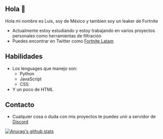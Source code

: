 ## Hola 👋

Hola mi nombre es Luis, soy de México y tambien soy un leaker de Fortnite

* Actualmente estoy estudiando y estoy trabajando en varios proyectos personales como herramientas de filtración
* Puedes encontrar en Twitter como [Fortnite Latam](https://twitter.com/Fortnitefiltr11)

## Habilidades

* Los lenguages que manejo son:
  - Python
  - JavaScript
  - CSS
* Y un poco de HTML

## Contacto

* Cualquier cosa o duda con mis proyectos te puedes unir a servidor de [Discord](https://discord.com/invite/PcRCVseqAX)



[![Anurag's github stats](https://github-readme-stats.vercel.app/api?username=ThePowerP&theme=dark&show_icons=true)](https://github.com/anuraghazra/github-readme-stats)
